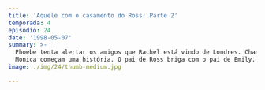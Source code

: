 ```yaml
---
title: 'Aquele com o casamento do Ross: Parte 2'
temporada: 4
episodio: 24
date: '1998-05-07'
summary: >-
  Phoebe tenta alertar os amigos que Rachel está vindo de Londres. Chandler e
  Monica começam uma história. O pai de Ross briga com o pai de Emily.
image: ./img/24/thumb-medium.jpg

---
```

